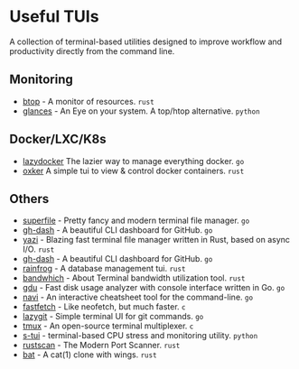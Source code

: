 # Useful TUIs

A collection of terminal-based utilities designed to improve workflow and productivity directly from the command line.

## Monitoring

- [btop](https://github.com/aristocratos/btop) - A monitor of resources. `rust`
- [glances](https://github.com/nicolargo/glances) - An Eye on your system. A top/htop alternative. `python`

## Docker/LXC/K8s

- [lazydocker](https://github.com/jesseduffield/lazydocker) The lazier way to manage everything docker.  `go`
- [oxker](https://github.com/mrjackwills/oxker) A simple tui to view & control docker containers. `rust`

## Others

- [superfile](superfile) - Pretty fancy and modern terminal file manager. `go`
- [gh-dash](https://github.com/dlvhdr/gh-dash) - A beautiful CLI dashboard for GitHub. `go`
- [yazi](https://github.com/sxyazi/yazi) - Blazing fast terminal file manager written in Rust, based on async I/O. `rust`
- [gh-dash](https://github.com/dlvhdr/gh-dash) - A beautiful CLI dashboard for GitHub. `go`
- [rainfrog](https://github.com/achristmascarl/rainfrog) - A database management tui. `rust`
- [bandwhich](https://github.com/imsnif/bandwhich) - About
Terminal bandwidth utilization tool. `rust`
- [gdu](https://github.com/dundee/gdu) - Fast disk usage analyzer with console interface written in Go. `go`
- [navi](https://github.com/denisidoro/navi) - An interactive cheatsheet tool for the command-line. `go`
- [fastfetch](https://github.com/fastfetch-cli/fastfetch) - Like neofetch, but much faster. `c`
- [lazygit](https://github.com/jesseduffield/lazygit) - Simple terminal UI for git commands. `go`
- [tmux](https://github.com/tmux/tmux) - An open-source terminal multiplexer. `c`
- [s-tui](https://github.com/amanusk/s-tui) - terminal-based CPU stress and monitoring utility. `python`
- [rustscan](https://github.com/bee-san/RustScan) - The Modern Port Scanner. `rust`
- [bat](https://github.com/sharkdp/bat) - A cat(1) clone with wings. `rust`
